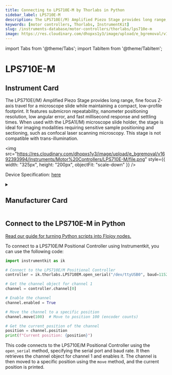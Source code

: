 ```yaml
---
title: Connecting to LPS710E-M by Thorlabs in Python
sidebar_label: LPS710E-M
description: The LPS710E(/M) Amplified Piezo Stage provides long range, fine focus Z-axis travel for a microscope slide while maintaining a compact, low-profile footprint. It features submicron repeatability, nanometer positioning resolution, low angular error, and fast millisecond response and settling times. When used with the LPSA1(/M) microscope slide holder, the stage is ideal for imaging modalities requiring sensitive sample positioning and sectioning, such as confocal laser scanning microscopy. This stage is not compatible with trans-illumination.
keywords: [motor controllers, Thorlabs, InstrumentKit]
slug: /instruments-database/motor-controllers/thorlabs/lps710e-m
image: https://res.cloudinary.com/dhopxs1y3/image/upload/e_bgremoval/v1692393994/Instruments/Motor%20Controllers/LPS710E-M/file.png
---
```


import Tabs from '@theme/Tabs';
import TabItem from '@theme/TabItem';

# LPS710E-M

## Instrument Card

<div className="flex">

<div>

The LPS710E(/M) Amplified Piezo Stage provides long range, fine focus Z-axis travel for a microscope slide while maintaining a compact, low-profile footprint. It features submicron repeatability, nanometer positioning resolution, low angular error, and fast millisecond response and settling times. When used with the LPSA1(/M) microscope slide holder, the stage is ideal for imaging modalities requiring sensitive sample positioning and sectioning, such as confocal laser scanning microscopy. This stage is not compatible with trans-illumination.

</div>

<img src="https://res.cloudinary.com/dhopxs1y3/image/upload/e_bgremoval/v1692393994/Instruments/Motor%20Controllers/LPS710E-M/file.png" style={{ width: "325px", height: "200px", objectFit: "scale-down" }} />

</div>

<div className="flex text-center">

<p>Device Specification: <a target="\_blank" href="https://www.thorlabs.com/_sd.cfm?fileName=ETN035405-D02.pdf&partNumber=LPS710E">here</a></p>

</div>

<details style={{ marginTop: "15px"}}>
<summary><h2>Manufacturer Card</h2></summary>

<img src="https://res.cloudinary.com/dhopxs1y3/image/upload/v1692126009/Instruments/Vendor%20Logos/Thorlabs.png" style={{ width: "100%", height: "170px",objectFit: "scale-down" }} />

Thorlabs, Inc. is an American privately held optical equipment company headquartered in Newton, New Jersey. The company was founded in 1989 by Alex Cable, who serves as its current president and CEO. As of 2018, Thorlabs has annual sales of approximately $500 million.

<ul>
  <li>Headquarters: USA</li>
  <li>Yearly Revenue (millions, USD): 550.0</li>
  <li>Vendor Website: <a href="https://www.thorlabs.com/">here</a></li>
</ul>
</details>

## Connect to the LPS710E-M in Python

[Read our guide for turning Python scripts into Flojoy nodes.](https://docs.flojoy.ai/custom-nodes/creating-custom-node/)
<Tabs>
<TabItem value="InstrumentKit" label="InstrumentKit">

To connect to a LPS710E/M Positional Controller using Instrumentkit, you can use the following code:

```python
import instrumentkit as ik

# Connect to the LPS710E/M Positional Controller
controller = ik.thorlabs.LPS710EM.open_serial("/dev/ttyUSB0", baud=115200)

# Get the channel object for channel 1
channel = controller.channel[0]

# Enable the channel
channel.enabled = True

# Move the channel to a specific position
channel.move(100)  # Move to position 100 (encoder counts)

# Get the current position of the channel
position = channel.position
print(f"Current position: {position}")
```

This code connects to the LPS710E/M Positional Controller using the `open_serial` method, specifying the serial port and baud rate. It then retrieves the channel object for channel 1 and enables it. The channel is then moved to a specific position using the `move` method, and the current position is printed.

</TabItem>
</Tabs>